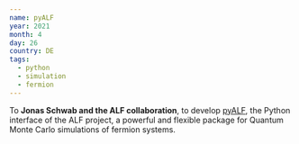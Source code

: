 ```yaml
---
name: pyALF
year: 2021
month: 4
day: 26
country: DE
tags:
  - python
  - simulation
  - fermion
---
```

 To **Jonas Schwab and the ALF collaboration**, to develop [pyALF](https://git.physik.uni-wuerzburg.de/ALF/pyALF), the Python interface of the ALF project, a powerful and flexible package for Quantum Monte Carlo simulations of fermion systems.

